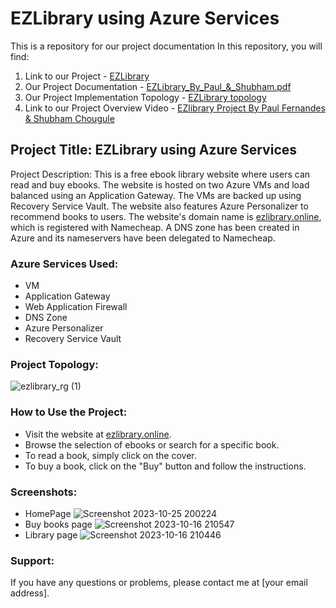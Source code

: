 # EZLibrary using Azure Services
This is a repository for our project documentation
In this repository, you will find:
1. Link to our Project - [EZLibrary](https://ezlibrary.online/)
2. Our Project Documentation - [EZLibrary_By_Paul_&_Shubham.pdf](https://github.com/PaulFernandes-cloud/EZlibrary-project/blob/main/EZLibrary_By_Paul_%26_Shubham.pdf)
3. Our Project Implementation Topology - [EZLibrary topology](https://github.com/PaulFernandes-cloud/EZlibrary-project/blob/main/ezlibrary_rg%20(1).png)
4. Link to our Project Overview Video - [EZlibrary Project By Paul Fernandes & Shubham Chougule](https://youtu.be/6nYVCngpPgk?si=fSZuwrJnhH2yXtcH)


## Project Title: EZLibrary using Azure Services

Project Description: This is a free ebook library website where users can read and buy ebooks. The website is hosted on two Azure VMs and load balanced using an Application Gateway. The VMs are backed up using Recovery Service Vault. The website also features Azure Personalizer to recommend books to users. The website's domain name is [ezlibrary.online](https://ezlibrary.online/), which is registered with Namecheap. A DNS zone has been created in Azure and its nameservers have been delegated to Namecheap.

### Azure Services Used:

* VM
* Application Gateway
* Web Application Firewall
* DNS Zone
* Azure Personalizer
* Recovery Service Vault

### Project Topology:
![ezlibrary_rg (1)](https://github.com/PaulFernandes-cloud/EZlibrary-project/assets/80623192/6a12de6e-798b-4d94-b8a8-0a2bbb74f101)


### How to Use the Project:

* Visit the website at [ezlibrary.online](https://ezlibrary.online/).
* Browse the selection of ebooks or search for a specific book.
* To read a book, simply click on the cover.
* To buy a book, click on the "Buy" button and follow the instructions.

### Screenshots:
* HomePage
![Screenshot 2023-10-25 200224](https://github.com/PaulFernandes-cloud/EZlibrary-project/assets/80623192/b2ee848d-3611-4fdf-882d-f6aa28c15e9a)
* Buy books page
![Screenshot 2023-10-16 210547](https://github.com/PaulFernandes-cloud/EZlibrary-project/assets/80623192/13bc7dd0-6f86-4b9a-b2cf-6e36d37081a4)
* Library page
![Screenshot 2023-10-16 210446](https://github.com/PaulFernandes-cloud/EZlibrary-project/assets/80623192/6ba2ebb4-f60a-426d-b1de-bdeeb56238f3)



### Support:

If you have any questions or problems, please contact me at [your email address].
